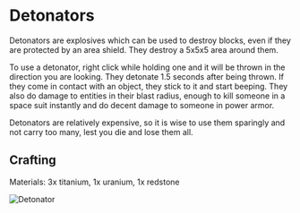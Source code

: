 # Detonators
Detonators are explosives which can be used to destroy blocks, even if they are protected by an area shield. They destroy a 5x5x5 area around them.

To use a detonator, right click while holding one and it will be thrown in the direction you are looking. They detonate 1.5 seconds after being thrown. If they come in contact with an object, they stick to it and start beeping. They also do damage to entities in their blast radius, enough to kill someone in a space suit instantly and do decent damage to someone in power armor.

Detonators are relatively expensive, so it is wise to use them sparingly and not carry too many, lest you die and lose them all.

## Crafting
Materials: 3x titanium, 1x uranium, 1x redstone

![Detonator](https://i.imgur.com/5H0zfVb.png)

